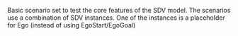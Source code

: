 Basic scenario set to test the core features of the SDV model.
The scenarios use a combination of SDV instances.
One of the instances is a placeholder for Ego (instead of using EgoStart/EgoGoal)